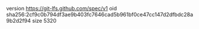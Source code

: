 version https://git-lfs.github.com/spec/v1
oid sha256:2cf9c0b794df3ae9b403fc7646cad5b961bf0ce47cc147d2dfbdc28a9b2d2f94
size 5320
